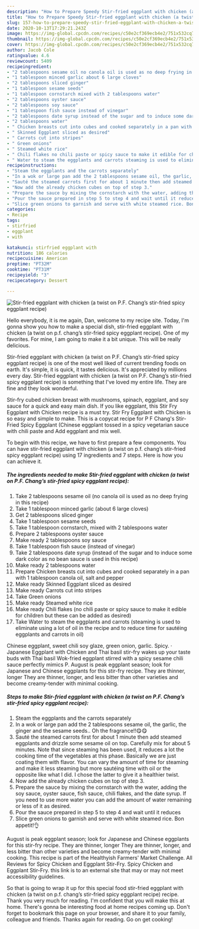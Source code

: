```yaml
---
description: "How to Prepare Speedy Stir-fried eggplant with chicken (a twist on P.F. Chang’s stir-fried spicy eggplant recipe)"
title: "How to Prepare Speedy Stir-fried eggplant with chicken (a twist on P.F. Chang’s stir-fried spicy eggplant recipe)"
slug: 157-how-to-prepare-speedy-stir-fried-eggplant-with-chicken-a-twist-on-pf-changs-stir-fried-spicy-eggplant-recipe
date: 2020-10-13T17:29:21.243Z
image: https://img-global.cpcdn.com/recipes/c50e2cf369ecb4e2/751x532cq70/stir-fried-eggplant-with-chicken-a-twist-on-pf-changs-stir-fried-spicy-eggplant-recipe-recipe-main-photo.jpg
thumbnail: https://img-global.cpcdn.com/recipes/c50e2cf369ecb4e2/751x532cq70/stir-fried-eggplant-with-chicken-a-twist-on-pf-changs-stir-fried-spicy-eggplant-recipe-recipe-main-photo.jpg
cover: https://img-global.cpcdn.com/recipes/c50e2cf369ecb4e2/751x532cq70/stir-fried-eggplant-with-chicken-a-twist-on-pf-changs-stir-fried-spicy-eggplant-recipe-recipe-main-photo.jpg
author: Jacob Cole
ratingvalue: 4.6
reviewcount: 5409
recipeingredient:
- "2 tablespoons sesame oil no canola oil is used as no deep frying in this recipe"
- "1 tablespoon minced garlic about 6 large cloves"
- "2 tablespoons sliced ginger"
- "1 tablespoon sesame seeds"
- "1 tablespoon cornstarch mixed with 2 tablespoons water"
- "2 tablespoons oyster sauce"
- "2 tablespoons soy sauce"
- "1 tablespoon fish sauce instead of vinegar"
- "2 tablespoons date syrup instead of the sugar and to induce some dark color as no bean sauce is used in this recipe"
- "2 tablespoons water"
- " Chicken breasts cut into cubes and cooked separately in a pan with 1 tablespoon canola oil salt and pepper"
- " Skinned Eggplant sliced as desired"
- " Carrots cut into stripes"
- " Green onions"
- " Steamed white rice"
- " Chili flakes no chili paste or spicy sauce to make it edible for children but these can be added as desired"
- " Water to steam the eggplants and carrots steaming is used to eliminate using a lot of oil in the recipe and to reduce time for sauting eggplants and carrots in oil"
recipeinstructions:
- "Steam the eggplants and the carrots separately"
- "In a wok or large pan add the 2 tablespoons sesame oil, the garlic, the ginger and the sesame seeds.. Oh the fragrance!!😋😋"
- "Sauté the steamed carrots first for about 1 minute then add steamed eggplants and drizzle some sesame oil on top. Carefully mix for about 5 minutes. Note that since steaming has been used, it reduces a lot the cooking time of the vegetables at this phase. Basically we are just coating them with flavor. You can vary the amount of time for steaming and make it less steaming but more sautéing time with oil or the opposite like what I did. I chose the latter to give it a healthier twist."
- "Now add the already chicken cubes on top of step 3."
- "Prepare the sauce by mixing the cornstarch with the water, adding the soy sauce, oyster sauce, fish sauce, chili flakes, and the date syrup. If you need to use more water you can add the amount of water remaining or less of it as desired."
- "Pour the sauce prepared in step 5 to step 4 and wait until it reduces"
- "Slice green onions to garnish and serve with white steamed rice. Bon appetit!👌"
categories:
- Recipe
tags:
- stirfried
- eggplant
- with

katakunci: stirfried eggplant with 
nutrition: 186 calories
recipecuisine: American
preptime: "PT32M"
cooktime: "PT31M"
recipeyield: "3"
recipecategory: Dessert

---
```



![Stir-fried eggplant with chicken (a twist on P.F. Chang’s stir-fried spicy eggplant recipe)](https://img-global.cpcdn.com/recipes/c50e2cf369ecb4e2/751x532cq70/stir-fried-eggplant-with-chicken-a-twist-on-pf-changs-stir-fried-spicy-eggplant-recipe-recipe-main-photo.jpg)

Hello everybody, it is me again, Dan, welcome to my recipe site. Today, I'm gonna show you how to make a special dish, stir-fried eggplant with chicken (a twist on p.f. chang’s stir-fried spicy eggplant recipe). One of my favorites. For mine, I am going to make it a bit unique. This will be really delicious.

Stir-fried eggplant with chicken (a twist on P.F. Chang’s stir-fried spicy eggplant recipe) is one of the most well liked of current trending foods on earth. It's simple, it is quick, it tastes delicious. It's appreciated by millions every day. Stir-fried eggplant with chicken (a twist on P.F. Chang’s stir-fried spicy eggplant recipe) is something that I've loved my entire life. They are fine and they look wonderful.

Stir-fry cubed chicken breast with mushrooms, spinach, eggplant, and soy sauce for a quick and easy main dish. If you like eggplant, this Stir Fry Eggplant with Chicken recipe is a must try. Stir Fry Eggplant with Chicken is so easy and simple to make. This is a copycat recipe for P F Chang&#39;s Stir-Fried Spicy Eggplant (Chinese eggplant tossed in a spicy vegetarian sauce with chili paste and Add eggplant and mix well.


To begin with this recipe, we have to first prepare a few components. You can have stir-fried eggplant with chicken (a twist on p.f. chang’s stir-fried spicy eggplant recipe) using 17 ingredients and 7 steps. Here is how you can achieve it.

<!--inarticleads1-->

##### The ingredients needed to make Stir-fried eggplant with chicken (a twist on P.F. Chang’s stir-fried spicy eggplant recipe):

1. Take 2 tablespoons sesame oil (no canola oil is used as no deep frying in this recipe)
1. Take 1 tablespoon minced garlic (about 6 large cloves)
1. Get 2 tablespoons sliced ginger
1. Take 1 tablespoon sesame seeds
1. Take 1 tablespoon cornstarch, mixed with 2 tablespoons water
1. Prepare 2 tablespoons oyster sauce
1. Make ready 2 tablespoons soy sauce
1. Take 1 tablespoon fish sauce (instead of vinegar)
1. Take 2 tablespoons date syrup (instead of the sugar and to induce some dark color as no bean sauce is used in this recipe)
1. Make ready 2 tablespoons water
1. Prepare  Chicken breasts cut into cubes and cooked separately in a pan with 1 tablespoon canola oil, salt and pepper
1. Make ready  Skinned Eggplant sliced as desired
1. Make ready  Carrots cut into stripes
1. Take  Green onions
1. Make ready  Steamed white rice
1. Make ready  Chili flakes (no chili paste or spicy sauce to make it edible for children but these can be added as desired)
1. Take  Water to steam the eggplants and carrots (steaming is used to eliminate using a lot of oil in the recipe and to reduce time for sautéing eggplants and carrots in oil)


Chinese eggplant, sweet chili soy glaze, green onion, garlic. Spicy. · Japanese Eggplant with Chicken and Thai basil stir-fry wakes up your taste buds with Thai basil Wok-fried eggplant stirred with a spicy sesame chili sauce perfectly mimics P. August is peak eggplant season; look for Japanese and Chinese eggplants for this stir-fry recipe. They are thinner, longer They are thinner, longer, and less bitter than other varieties and become creamy-tender with minimal cooking. 

<!--inarticleads2-->

##### Steps to make Stir-fried eggplant with chicken (a twist on P.F. Chang’s stir-fried spicy eggplant recipe):

1. Steam the eggplants and the carrots separately
1. In a wok or large pan add the 2 tablespoons sesame oil, the garlic, the ginger and the sesame seeds.. Oh the fragrance!!😋😋
1. Sauté the steamed carrots first for about 1 minute then add steamed eggplants and drizzle some sesame oil on top. Carefully mix for about 5 minutes. Note that since steaming has been used, it reduces a lot the cooking time of the vegetables at this phase. Basically we are just coating them with flavor. You can vary the amount of time for steaming and make it less steaming but more sautéing time with oil or the opposite like what I did. I chose the latter to give it a healthier twist.
1. Now add the already chicken cubes on top of step 3.
1. Prepare the sauce by mixing the cornstarch with the water, adding the soy sauce, oyster sauce, fish sauce, chili flakes, and the date syrup. If you need to use more water you can add the amount of water remaining or less of it as desired.
1. Pour the sauce prepared in step 5 to step 4 and wait until it reduces
1. Slice green onions to garnish and serve with white steamed rice. Bon appetit!👌


August is peak eggplant season; look for Japanese and Chinese eggplants for this stir-fry recipe. They are thinner, longer They are thinner, longer, and less bitter than other varieties and become creamy-tender with minimal cooking. This recipe is part of the Healthyish Farmers&#39; Market Challenge. All Reviews for Spicy Chicken and Eggplant Stir-Fry. Spicy Chicken and Eggplant Stir-Fry. this link is to an external site that may or may not meet accessibility guidelines. 

So that is going to wrap it up for this special food stir-fried eggplant with chicken (a twist on p.f. chang’s stir-fried spicy eggplant recipe) recipe. Thank you very much for reading. I'm confident that you will make this at home. There's gonna be interesting food at home recipes coming up. Don't forget to bookmark this page on your browser, and share it to your family, colleague and friends. Thanks again for reading. Go on get cooking!
